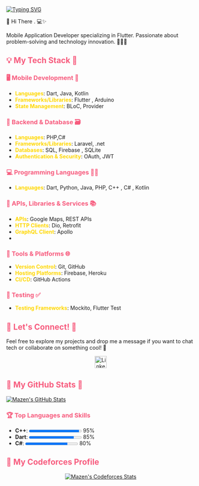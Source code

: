 <div style="width: 100%;">
  <a href="https://github.com/MazenOthman32">
    <a href="https://git.io/typing-svg"><img src="https://readme-typing-svg.demolab.com?font=Madimi+One&size=35&duration=2500&color=37629F&center=true&vCenter=true&multiline=true&random=false&width=800&height=150&lines=Hi+There+..+%F0%9F%91%8B+;I+am+Mazen+Othman;Mobile+App+Developer" alt="Typing SVG" /></a>
  </a>
</div>

<!-- Introduction -->

👋 Hi There . 💻✨

Mobile Application Developer specializing in Flutter. Passionate about problem-solving and technology innovation. 👨‍💻💡

<!-- My tech stack -->

<h2 style="color:#f75c7e">💡 My Tech Stack 🌟</h2>

<h3 style="color:#f75c7e">🖥️ Mobile Development 🎨</h3>

- <span style="color:#ffd700">**Languages**</span>: Dart, Java, Kotlin
- <span style="color:#ffd700">**Frameworks/Libraries**</span>: Flutter , Arduino
- <span style="color:#ffd700">**State Management**</span>: BLoC, Provider

<h3 style="color:#f75c7e">🍑 Backend & Database 🗃️</h3>

- <span style="color:#ffd700">**Languages**</span>: PHP,C#
- <span style="color:#ffd700">**Frameworks/Libraries**</span>: Laravel, .net
- <span style="color:#ffd700">**Databases**</span>: SQL, Firebase , SQLite
- <span style="color:#ffd700">**Authentication & Security**</span>: OAuth, JWT

<h3 style="color:#f75c7e">💻 Programming Languages 👨‍💻</h3>

- <span style="color:#ffd700">**Languages**</span>: Dart, Python, Java, PHP, C++ , C# , Kotlin

<h3 style="color:#f75c7e">📡 APIs, Libraries & Services 📚</h3>

- <span style="color:#ffd700">**APIs**</span>: Google Maps, REST APIs
- <span style="color:#ffd700">**HTTP Clients**</span>: Dio, Retrofit
- <span style="color:#ffd700">**GraphQL Client**</span>: Apollo
- 
<h3 style="color:#f75c7e">🚀 Tools & Platforms 🌐</h3>

- <span style="color:#ffd700">**Version Control**</span>: Git, GitHub
- <span style="color:#ffd700">**Hosting Platforms**</span>: Firebase, Heroku
- <span style="color:#ffd700">**CI/CD**</span>: GitHub Actions

<h3 style="color:#f75c7e">🧪 Testing ✅</h3>

- <span style="color:#ffd700">**Testing Frameworks**</span>: Mockito, Flutter Test

<!-- Contact me -->

<h2 style="color:#f75c7e">📱 Let's Connect! 💬</h2>

Feel free to explore my projects and drop me a message if you want to chat tech or collaborate on something cool! 🤝

<!-- Social icons section -->
<p align="center">
  &#8287;&#8287;&#8287;&#8287;&#8287;
  <a href="https://www.linkedin.com/in/mazen-othman32/"><img width="32px" alt="LinkedIn" title="LinkedIn" src="https://i.imgur.com/yRpa1dQ.png"/></a>
  &#8287;&#8287;&#8287;&#8287;&#8287;

</p>

<!-- GitHub stats -->

<h2 style="color:#f75c7e">🐙 My GitHub Stats 🐙</h2>

<a href="https://github.com/MazenOthman32">
  <img src="https://github-readme-stats.vercel.app/api?username=MazenOthman32&show_icons=true&theme=radical" alt="Mazen's GitHub Stats">
</a>

<h3 style="color:#f75c7e">🏆 Top Languages and Skills</h3>

<ul>
  <li><b>C++</b>: <progress value="95" max="100"></progress> 95%</li>
  <li><b>Dart</b>: <progress value="85" max="100"></progress> 85%</li>
  <li><b>C#</b>: <progress value="80" max="100"></progress> 80%</li>
</ul>

<h2 style="color:#f75c7e">🏅 My Codeforces Profile</h2>

<div style="text-align: center;">
  <a href="https://codeforces.com/profile/Mazen_Othman" target="_blank">
    <img src="https://codeforces-readme-stats.vercel.app/api?username=Mazen_Othman&theme=dark" alt="Mazen's Codeforces Stats" />
  </a>
</div>
